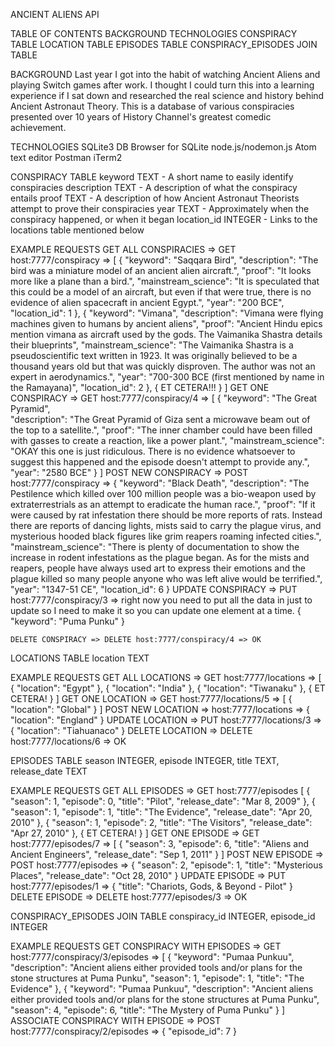 ANCIENT ALIENS API

TABLE OF CONTENTS
  BACKGROUND
  TECHNOLOGIES
  CONSPIRACY TABLE
  LOCATION TABLE
  EPISODES TABLE
  CONSPIRACY_EPISODES JOIN TABLE

BACKGROUND
Last year I got into the habit of watching Ancient Aliens and playing Switch games after work. I thought I could turn this into a learning experience if I sat down and researched the real science and history behind Ancient Astronaut Theory. This is a database of various conspiracies presented over 10 years of History Channel's greatest comedic achievement.

TECHNOLOGIES
  SQLite3
  DB Browser for SQLite
  node.js/nodemon.js
  Atom text editor
  Postman
  iTerm2

CONSPIRACY TABLE
  keyword TEXT - A short name to easily identify conspiracies
  description TEXT - A description of what the conspiracy entails
  proof TEXT - A description of how Ancient Astronaut Theorists attempt to prove their conspiracies
  year TEXT - Approximately when the conspiracy happened, or when it began
  location_id INTEGER - Links to the locations table mentioned below

  EXAMPLE REQUESTS
    GET ALL CONSPIRACIES => GET host:7777/conspiracy =>
      [
        {
          "keyword": "Saqqara Bird",
          "description": "The bird was a miniature model of an ancient alien aircraft.",
          "proof": "It looks more like a plane than a bird.",
          "mainstream_science": "It is speculated that this could be a model of an aircraft, but even if that were true, there is no evidence of alien spacecraft in ancient Egypt.",
          "year": "200 BCE",
          "location_id": 1
        },
        {
          "keyword": "Vimana",
          "description": "Vimana were flying machines given to humans by ancient aliens",
          "proof": "Ancient Hindu epics mention vimana as aircraft used by the gods. The Vaimanika Shastra details their blueprints",
          "mainstream_science": "The Vaimanika Shastra is a pseudoscientific text written in 1923. It was originally believed to be a thousand years old but that was quickly disproven. The author was not an expert in aerodynamics.",
          "year": "700-300 BCE (first mentioned by name in the Ramayana)",
          "location_id": 2
        },
        {
          ET CETERA!!!
        }
      ]
    GET ONE CONSPIRACY => GET host:7777/conspiracy/4 =>
      [
        {
          "keyword": "The Great Pyramid",          
          "description": "The Great Pyramid of Giza sent a microwave beam out of the top to a satellite.",
          "proof": "The inner chamber could have been filled with gasses to create a reaction, like a power plant.",
          "mainstream_science": "OKAY this one is just ridiculous. There is no evidence whatsoever to suggest this happened and the episode doesn't attempt to provide any.",
          "year": "2580 BCE"
        }
      ]
    POST NEW CONSPIRACY => POST host:7777/conspiracy =>
        {
          "keyword": "Black Death",
          "description": "The Pestilence which killed over 100 million people was a bio-weapon used by extraterrestrials as an attempt to eradicate the human race.",
          "proof": "If it were caused by rat infestation there should be more reports of rats. Instead there are reports of dancing lights, mists said to carry the plague virus, and mysterious hooded black figures like grim reapers roaming infected cities.",
          "mainstream_science": "There is plenty of documentation to show the increase in rodent infestations as the plague began. As for the mists and reapers, people have always used art to express their emotions and the plague killed so many people anyone who was left alive would be terrified.",
          "year": "1347-51 CE",
          "location_id": 6
        }
    UPDATE CONSPIRACY => PUT host:7777/conspiracy/3 =>
      right now you need to put all the data in just to update so I need to make it so you can update one element at a time.
      {
        "keyword": "Puma Punku"
      }

    DELETE CONSPIRACY => DELETE host:7777/conspiracy/4 => OK

LOCATIONS TABLE
  location TEXT

  EXAMPLE REQUESTS
    GET ALL LOCATIONS => GET host:7777/locations =>
      [
        {
          "location": "Egypt"
        },
        {
          "location": "India"
        },
        {
          "location": "Tiwanaku"
        },
        {
          ET CETERA!
        }
      ]
    GET ONE LOCATION => GET host:7777/locations/5 =>
      [
        {
          "location": "Global"
        }
      ]
    POST NEW LOCATION => host:7777/locations =>
      {
        "location": "England"
      }
    UPDATE LOCATION => PUT host:7777/locations/3 =>
      {
        "location": "Tiahuanaco"
      }
    DELETE LOCATION => DELETE host:7777/locations/6 => OK

EPISODES TABLE
  season INTEGER,
  episode INTEGER,
  title TEXT,
  release_date TEXT

  EXAMPLE REQUESTS
    GET ALL EPISODES => GET host:7777/episodes
      [
        {
          "season": 1,
          "episode": 0,
          "title": "Pilot",
          "release_date": "Mar 8, 2009"
        },
        {
          "season": 1,
          "episode": 1,
          "title": "The Evidence",
          "release_date": "Apr 20, 2010"
        },
        {
          "season": 1,
          "episode": 2,
          "title": "The Visitors",
          "release_date": "Apr 27, 2010"
        },
        {
          ET CETERA!
        }
      ]
    GET ONE EPISODE => GET host:7777/episodes/7 =>
      [
        {
          "season": 3,
          "episode": 6,
          "title": "Aliens and Ancient Engineers",
          "release_date": "Sep 1, 2011"
        }
      ]
    POST NEW EPISODE => POST host:7777/episodes =>
      {
        "season": 2,
        "episode": 1,
        "title": "Mysterious Places",
        "release_date": "Oct 28, 2010"
      }
    UPDATE EPISODE => PUT host:7777/episodes/1 =>
      {
        "title": "Chariots, Gods, & Beyond - Pilot"
      }
    DELETE EPISODE => DELETE host:7777/episodes/3 => OK

CONSPIRACY_EPISODES JOIN TABLE
  conspiracy_id INTEGER,
  episode_id INTEGER

  EXAMPLE REQUESTS
    GET CONSPIRACY WITH EPISODES => GET host:7777/conspiracy/3/episodes =>
      [
        {
          "keyword": "Pumaa Punkuu",
          "description": "Ancient aliens either provided tools and/or plans for the stone structures at Puma Punku",
          "season": 1,
          "episode": 1,
          "title": "The Evidence"
        },
        {
          "keyword": "Pumaa Punkuu",
          "description": "Ancient aliens either provided tools and/or plans for the stone structures at Puma Punku",
          "season": 4,
          "episode": 6,
          "title": "The Mystery of Puma Punku"
        }
      ]
    ASSOCIATE CONSPIRACY WITH EPISODE => POST host:7777/conspiracy/2/episodes =>
      {
        "episode_id": 7
      }
